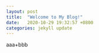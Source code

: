 ```yaml
---
layout: post
title:  "Welcome to My Blog!"
date:   2020-10-29 19:32:57 +0800
categories: jekyll update
---
```


aaa+bbb
